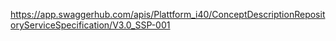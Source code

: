 https://app.swaggerhub.com/apis/Plattform_i40/ConceptDescriptionRepositoryServiceSpecification/V3.0_SSP-001